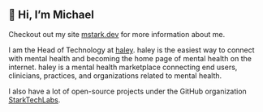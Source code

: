 ## 👋 Hi, I’m Michael

Checkout out my site [mstark.dev](https://mstark.dev) for more information about me.

I am the Head of Technology at [haley](https://forhaley.com?utm_source=github&utm_campaign=mstark5652). haley is the easiest way to connect with mental health and becoming the home page of mental health on the internet. haley is a mental health marketplace connecting end users, clinicians, practices, and organizations related to mental health.

I also have a lot of open-source projects under the GitHub organization [StarkTechLabs](https://github.com/StarkTechLabs).

